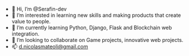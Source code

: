- 👋 Hi, I’m @Serafin-dev
- 👀 I’m interested in learning new skills and making products that create value to people.
- 🌱 I’m currently learning Python, Django, Flask and Blockchain web integration.
- 💞️ I’m looking to collaborate on Game projects, innovative web projects.
- 📫 d.nicolasmateoli@gmail.com

<!---
Serafin-dev/Serafin-dev is a ✨ special ✨ repository because its `README.md` (this file) appears on your GitHub profile.
You can click the Preview link to take a look at your changes.
--->

